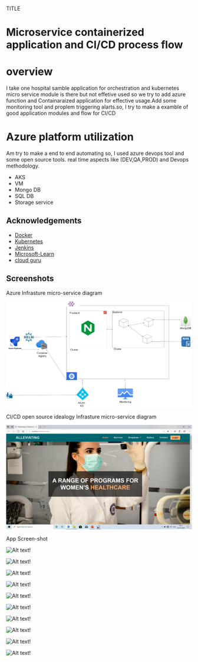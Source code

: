TITLE 
# Microservice containerized application and CI/CD process flow

# overview

I take one hospital samble application for orchestration and kubernetes micro service module is there but not effetive used so we try to add azure function and Containaraized application for effective usage.Add some monitoring tool and proplem triggering  alarts.so, I try to make a examble of good application modules and flow for CI/CD 

# Azure platform utilization

Am try to make a end to end automating so, I used azure devops tool and some open source tools.
real time aspects like (DEV,QA,PROD) and Devops methodology.

* AKS
* VM
* Mongo DB
* SQL DB
* Storage service
 
## Acknowledgements

 - [Docker](https://www.docker.com/)
 - [Kubernetes](https://kubernetes.io/)
 - [Jenkins](https://www.jenkins.io/)
 - [Microsoft-Learn](https://www.google.com/url?sa=t&rct=j&q=&esrc=s&source=web&cd=&cad=rja&uact=8&ved=2ahUKEwij1Yjiwsz1AhWeyzgGHbLqAO4QFnoECAwQAQ&url=https%3A%2F%2Fdocs.microsoft.com%2Fen-us%2Flearn%2F&usg=AOvVaw2jLCff1yMidxbmbbYgnosS)
 - [cloud guru](https://www.google.com/url?sa=t&rct=j&q=&esrc=s&source=web&cd=&cad=rja&uact=8&ved=2ahUKEwic45WNw8z1AhV13jgGHdm7CFAQFnoECAkQAQ&url=https%3A%2F%2Facloudguru.com%2F&usg=AOvVaw3WP3trCZZnS3RLLu2KOcmD)

## Screenshots
Azure Infrasture micro-service diagram

![Alt text!](micro-service-Project-Diagram.jpg)

CI/CD open source idealogy Infrasture micro-service diagram

![Alt text!](main-screen.png)

App Screen-shot

![Alt text!](project-pipeline\main-screen-2.png)

![Alt text!](project-pipeline\main-screen-3.png)

![Alt text!](project-pipeline\main-screen-4.png)

![Alt text!](project-pipeline\main-screen-5.png)

![Alt text!](project-pipeline\main-screen-6.png)

![Alt text!](project-pipeline\main-screen-7.png)

![Alt text!](project-pipeline\main-screen-9.png)

![Alt text!](project-pipeline\main-screen-10.png)

![Alt text!](project-pipeline\main-screen-11.png)

![Alt text!](project-pipeline\main-screen-12.png)



